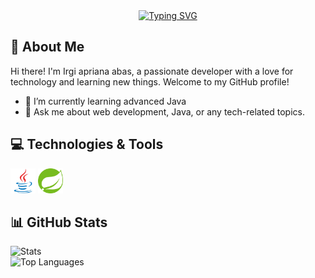 <div align="center">
    <a href="https://git.io/typing-svg">
        <img src="https://readme-typing-svg.herokuapp.com?font=Hack&pause=1000&color=fd0e20&center=true&vCenter=true&width=435&lines=Selamat+datang+di+github+Ghialfaz" alt="Typing SVG" />
    </a>
</div>

## 👋 About Me

Hi there! I'm Irgi apriana abas, a passionate developer with a love for technology and learning new things. Welcome to my GitHub profile!

- 🌱 I’m currently learning advanced Java
- 💬 Ask me about web development, Java, or any tech-related topics.

## 💻 Technologies & Tools

<div align="left">
  <img src="https://github.com/devicons/devicon/blob/v2.16.0/icons/java/java-original.svg" height="40" alt="Java">
  <img src="https://github.com/devicons/devicon/blob/v2.16.0/icons/spring/spring-original.svg" height="40" alt="spring">
</div>

## 📊 GitHub Stats
![Stats](https://github-readme-stats.vercel.app/api?username=Ghialfaz&show_icons=true&theme=transparent&hide_border=false&count_private=true&card_width=500px)
<br>
![Top Languages](https://github-readme-stats.vercel.app/api/top-langs/?username=Ghialfaz&layout=compact&hide_border=false&theme=transparent&card_width=500px)

